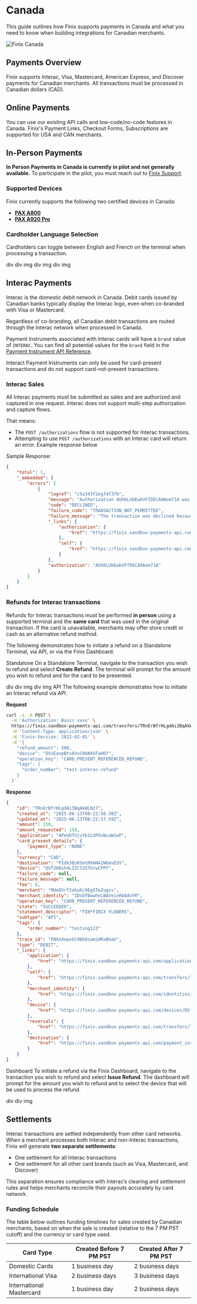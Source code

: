 # Canada

This guide outlines how Finix supports payments in Canada and what you need to know when building integrations for Canadian merchants.

![Finix Canada](/assets/canada.936b7469400135b74e4841f8b7cfc5edd0d7efa2a7a6acbec5f5ae414e334ac9.fec90461.svg)

## Payments Overview

Finix supports Interac, Visa, Mastercard, American Express, and Discover payments for Canadian merchants. All transactions must be processed in Canadian dollars (CAD).

## Online Payments

You can use our existing API calls and low-code/no-code features in Canada. Finix's Payment Links, Checkout Forms, Subscriptions are supported for USA and CAN merchants.

## In-Person Payments

**In Person Payments in Canada is currently in pilot and not generally available.** To participate in the pilot, you must reach out to [Finix Support](mailto:support@finix.com).

### Supported Devices

Finix currently supports the following two certified devices in Canada:

- [**PAX A800**](/guides/in-person-payments/select-your-device/pax-a800)
- [**PAX A920 Pro**](/guides/in-person-payments/select-your-device/pax-a920-pro)


### Cardholder Language Selection

Cardholders can toggle between English and French on the terminal when processing a transaction.

div
div
img
div
img
div
img
## Interac Payments

Interac is the domestic debit network in Canada. Debit cards issued by Canadian banks typically display the Interac logo, even when co-branded with Visa or Mastercard.

Regardless of co-branding, all Canadian debit transactions are routed through the Interac network when processed in Canada.

Payment Instruments associated with Interac cards will have a `brand` value of `INTERAC`. You can find all potential values for the `brand` field in the [Payment Instrument API Reference](/api/payment-instruments/createpaymentinstrument#payment-instruments/createpaymentinstrument/t=response&c=201&path=&oneof=0/brand).

Interact Payment Instruments can only be used for card-present transactions and do not support card-not-present transactions.

### Interac Sales

All Interac payments must be submitted as sales and are authorized and captured in one request. Interac does not support multi-step authorization and capture flows.

That means:

- The `POST /authorizations` flow is not supported for Interac transactions.
- Attempting to use `POST /authorizations` with an Interac card will return an error. Example response below


Sample Response:


```json
{
    "total": 1,
    "_embedded": {
        "errors": [
            {
                "logref": "c5a343f2egf4f37b",
                "message": "Authorization AUhKLUbEwkVFfDECA9Aom71A was declined.",
                "code": "DECLINED",
                "failure_code": "TRANSACTION_NOT_PERMITTED",
                "failure_message": "The transaction was declined because the card or transaction type is not permitted. The cardholder needs to use a different type of card or attempt a different transaction method.",
                "_links": {
                    "authorization": {
                        "href": "https://finix.sandbox-payments-api.com/authorizations/AUhKLUbEwkVFfDECA9Aom71A"
                    },
                    "self": {
                        "href": "https://finix.sandbox-payments-api.com/authorizations"
                    }
                },
                "authorization": "AUhKLUbEwkVFfDECA9Aom71A"
            }
        ]
    }
}
```

### Refunds for Interac transactions

Refunds for Interac transactions must be performed **in person** using a supported terminal and the **same card** that was used in the original transaction. If the card is unavailable, merchants may offer store credit or cash as an alternative refund method.

The following demonstrates how to initiate a refund on a Standalone Terminal, via API, or via the Finix Dashboard.

Standalone
On a Standalone Terminal, navigate to the transaction you wish to refund and select **Create Refund**. The terminal will prompt for the amount you wish to refund and for the card to be presented.

div
div
img
div
img
API
The following example demonstrates how to initiate an Interac refund via API.

**Request**


```bash
curl -i -X POST \
  -H 'Authorization: Basic xxxx' \
  https://finix.sandbox-payments-api.com/transfers/TRnErBfrHLgdAi3BqAkWLN27/reversals \
  -H 'Content-Type: application/json' \
  -H 'Finix-Version: 2022-02-01' \
  -d '{
    "refund_amount": 500,
    "device": "DVsEanpBtsAVvCHbNXkFaH6f",
    "operation_key": "CARD_PRESENT_REFERENCED_REFUND",
    "tags": {
      "order_number": "test-interac-refund"
    }
  }'
```

**Response**


```json
{
    "id": "TRnErBfrHLgdAi3BqAkWLN27",
    "created_at": "2025-06-13T08:22:56.38Z",
    "updated_at": "2025-06-13T08:22:57.59Z",
    "amount": 150,
    "amount_requested": 150,
    "application": "APeUbTUjvYb1CdPXvNcwW1wP",
    "card_present_details": {
        "payment_type": "NONE"
    },
    "currency": "CAD",
    "destination": "PIdk3BzKSmtMXAN42W6mvD3Y",
    "device": "DVf2H8sh4LZZC52GTUrwCPPf",
    "failure_code": null,
    "failure_message": null,
    "fee": 0,
    "merchant": "MUeDVrf2ahuKc9Eg5TeZugvs",
    "merchant_identity": "IDsbTBawhnLBAVeinRb84vFR",
    "operation_key": "CARD_PRESENT_REFERENCED_REFUND",
    "state": "SUCCEEDED",
    "statement_descriptor": "FIN*FINIX FLOWERS",
    "subtype": "API",
    "tags": {
        "order_number": "testing123"
    },
    "trace_id": "FNXoXopxGC9Bk8cwmiHRxBUaV",
    "type": "DEBIT",
    "_links": {
        "application": {
            "href": "https://finix.sandbox-payments-api.com/applications/APeUbTUjvYb1CdPXvNcwW1wP"
        },
        "self": {
            "href": "https://finix.sandbox-payments-api.com/transfers/TRnErBfrHLgdAi3BqAkWLN27"
        },
        "merchant_identity": {
            "href": "https://finix.sandbox-payments-api.com/identities/IDsbTBawhnLBAVeinRb84vFR"
        },
        "device": {
            "href": "https://finix.sandbox-payments-api.com/devices/DVf2H8sh4LZZC52GTUrwCPPf"
        },
        "reversals": {
            "href": "https://finix.sandbox-payments-api.com/transfers/TRnErBfrHLgdAi3BqAkWLN27/reversals"
        },
        "destination": {
            "href": "https://finix.sandbox-payments-api.com/payment_instruments/PIdk3BzKSmtMXAN42W6mvD3Y"
        }
    }
}
```

Dashboard
To initiate a refund via the Finix Dashboard, navigate to the transaction you wish to refund and select **Issue Refund**. The dashboard will prompt for the amount you wish to refund and to select the device that will be used to process the refund.

div
div
img
## Settlements

Interac transactions are settled independently from other card networks. When a merchant processes both Interac and non-Interac transactions, Finix will generate **two separate settlements**:

- One settlement for all Interac transactions
- One settlement for all other card brands (such as Visa, Mastercard, and Discover)


This separation ensures compliance with Interac’s clearing and settlement rules and helps merchants reconcile their payouts accurately by card network.

### Funding Schedule

The table below outlines funding timelines for sales created by Canadian merchants, based on when the sale is created (relative to the 7 PM PST cutoff) and the currency or card type used.

| Card Type | Created Before 7 PM PST | Created After 7 PM PST |
|  --- | --- | --- |
| Domestic Cards | 1 business day | 2 business days |
| International Visa | 2 business days | 3 business days |
| International Mastercard | 1 business day | 2 business days |